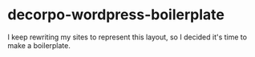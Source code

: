 # decorpo-wordpress-boilerplate
I keep rewriting my sites to represent this layout, so I decided it's time to make a boilerplate. 
